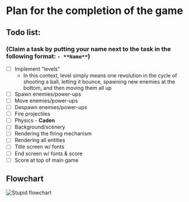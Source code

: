 # Plan for the completion of the game

## Todo list:

### (Claim a task by putting your name next to the task in the following format: `- **Name**`)
- [ ] Implement "levels"
  - In this context, level simply means one revolution in the cycle of shooting a ball, letting it bounce, spawning new enemies at the bottom, and then moving them all up
- [ ] Spawn enemies/power-ups
- [ ] Move enemies/power-ups
- [ ] Despawn enemies/power-ups
- [ ] Fire projectiles
- [ ] Physics - **Caden**
- [ ] Background/scenery
- [ ] Rendering the firing mechanism
- [ ] Rendering all entities
- [ ] Title screen w/ fonts
- [ ] End screen w/ fonts & score
- [ ] Score at top of main game

## Flowchart
![Stupid flowchart](https://github.com/assembly-seal/group-project-cs1430/blob/main/flowchart.png?raw=true)

